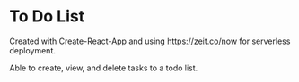 # To Do List

Created with Create-React-App and using https://zeit.co/now for serverless deployment. 

Able to create, view, and delete tasks to a todo list.
